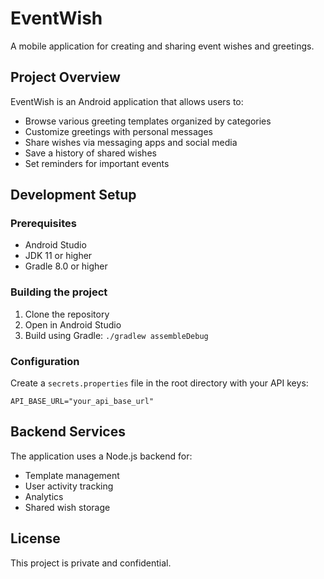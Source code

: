 # EventWish

A mobile application for creating and sharing event wishes and greetings.

## Project Overview

EventWish is an Android application that allows users to:
- Browse various greeting templates organized by categories
- Customize greetings with personal messages
- Share wishes via messaging apps and social media
- Save a history of shared wishes
- Set reminders for important events

## Development Setup

### Prerequisites
- Android Studio
- JDK 11 or higher
- Gradle 8.0 or higher

### Building the project
1. Clone the repository
2. Open in Android Studio
3. Build using Gradle: `./gradlew assembleDebug`

### Configuration
Create a `secrets.properties` file in the root directory with your API keys:
```
API_BASE_URL="your_api_base_url"
```

## Backend Services

The application uses a Node.js backend for:
- Template management
- User activity tracking
- Analytics
- Shared wish storage

## License

This project is private and confidential.

